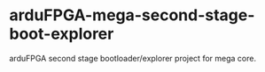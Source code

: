 # arduFPGA-mega-second-stage-boot-explorer
 arduFPGA second stage bootloader/explorer project for mega core.
